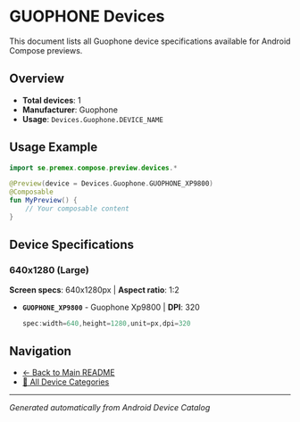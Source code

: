 # GUOPHONE Devices

This document lists all Guophone device specifications available for Android Compose previews.

## Overview

- **Total devices**: 1
- **Manufacturer**: Guophone
- **Usage**: `Devices.Guophone.DEVICE_NAME`

## Usage Example

```kotlin
import se.premex.compose.preview.devices.*

@Preview(device = Devices.Guophone.GUOPHONE_XP9800)
@Composable
fun MyPreview() {
    // Your composable content
}
```

## Device Specifications

### 640x1280 (Large)

**Screen specs**: 640x1280px | **Aspect ratio**: 1:2

- **`GUOPHONE_XP9800`** - Guophone Xp9800 | **DPI**: 320
  ```kotlin
  spec:width=640,height=1280,unit=px,dpi=320
  ```

## Navigation

- [← Back to Main README](../../README.md)
- [📱 All Device Categories](../README.md)

---
*Generated automatically from Android Device Catalog*
